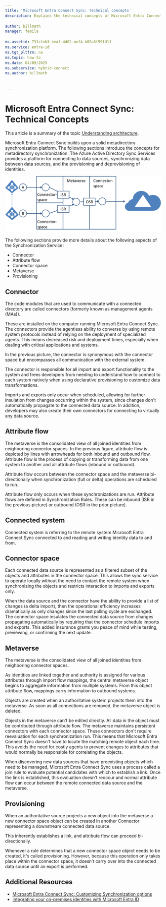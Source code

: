 ```yaml
---
title: 'Microsoft Entra Connect Sync: Technical concepts'
description: Explains the technical concepts of Microsoft Entra Connect Sync.

author: billmath
manager: femila

ms.assetid: 731cfeb3-beaf-4d02-aef4-b02a8f99fd11
ms.service: entra-id
ms.tgt_pltfrm: na
ms.topic: how-to
ms.date: 04/09/2025
ms.subservice: hybrid-connect
ms.author: billmath


---
```

# Microsoft Entra Connect Sync: Technical Concepts
This article is a summary of the topic [Understanding architecture](how-to-connect-sync-technical-concepts.md).

Microsoft Entra Connect Sync builds upon a solid metadirectory synchronization platform.
The following sections introduce the concepts for metadirectory synchronization.
The Azure Active Directory Sync Services provides a platform for connecting to data sources, synchronizing data between data sources, and the provisioning and deprovisioning of identities.

![Technical Concepts](./media/how-to-connect-sync-technical-concepts/scenario.png)

The following sections provide more details about the following aspects of the Synchronization Service:

* Connector
* Attribute flow
* Connector space
* Metaverse
* Provisioning

## Connector
The code modules that are used to communicate with a connected directory are called connectors (formerly known as  management agents (MAs)).

These are installed on the computer running Microsoft Entra Connect Sync.
The connectors provide the agentless ability to converse by using remote system protocols instead of relying on the deployment of specialized agents. This means decreased risk and deployment times, especially when dealing with critical applications and systems.

In the previous picture, the connector is synonymous with the connector space but encompasses all communication with the external system.

The connector is responsible for all import and export functionality to the system and frees developers from needing to understand how to connect to each system natively when using declarative provisioning to customize data transformations.

Imports and exports only occur when scheduled, allowing for further insulation from changes occurring within the system, since changes don't automatically propagate to the connected data source. In addition, developers may also create their own connectors for connecting to virtually any data source.

## Attribute flow
The metaverse is the consolidated view of all joined identities from neighboring connector spaces. In the previous figure, attribute flow is depicted by lines with arrowheads for both inbound and outbound flow. Attribute flow is the process of copying or transforming data from one system to another and all attribute flows (inbound or outbound).

Attribute flow occurs between the connector space and the metaverse bi-directionally when synchronization (full or delta) operations are scheduled to run.

Attribute flow only occurs when these synchronizations are run. Attribute flows are defined in Synchronization Rules. These can be inbound (ISR in the previous picture) or outbound (OSR in the prior picture).

## Connected system
Connected system is referring to the remote system Microsoft Entra Connect Sync connected to and reading and writing identity data to and from.

## Connector space
Each connected data source is represented as a filtered subset of the objects and attributes in the connector space.
This allows the sync service to operate locally without the need to contact the remote system when synchronizing the objects and restricts interaction to imports and exports only.

When the data source and the connector have the ability to provide a list of changes (a delta import), then the operational efficiency increases dramatically as only changes since the last polling cycle are exchanged. The connector space insulates the connected data source from changes propagating automatically by requiring that the connector schedule imports and exports. This added insurance grants you peace of mind while testing, previewing, or confirming the next update.

## Metaverse
The metaverse is the consolidated view of all joined identities from neighboring connector spaces.

As identities are linked together and authority is assigned for various attributes through import flow mappings, the central metaverse object begins to aggregate information from multiple systems. From this object attribute flow, mappings carry information to outbound systems.

Objects are created when an authoritative system projects them into the metaverse. As soon as all connections are removed, the metaverse object is deleted.

Objects in the metaverse can't be edited directly. All data in the object must be contributed through attribute flow. The metaverse maintains persistent connectors with each connector space. These connectors don't require reevaluation for each synchronization run. This means that Microsoft Entra Connect Sync doesn't have to locate the matching remote object each time. This avoids the need for costly agents to prevent changes to attributes that would normally be responsible for correlating the objects.

When discovering new data sources that have preexisting objects which need to be managed, Microsoft Entra Connect Sync uses a process called a join rule to evaluate potential candidates with which to establish a link.
Once the link is established, this evaluation doesn't reoccur and normal attribute flow can occur between the remote connected data source and the metaverse.

## Provisioning
When an authoritative source projects a new object into the metaverse a new connector space object can be created in another Connector representing a downstream connected data source.

This inherently establishes a link, and attribute flow can proceed bi-directionally.

Whenever a rule determines that a new connector space object needs to be created, it's called provisioning. However, because this operation only takes place within the connector space, it doesn't carry over into the connected data source until an export is performed.

## Additional Resources
* [Microsoft Entra Connect Sync: Customizing Synchronization options](how-to-connect-sync-whatis.md)
* [Integrating your on-premises identities with Microsoft Entra ID](../whatis-hybrid-identity.md)

